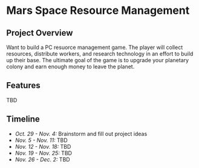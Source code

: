 # Mars Space Resource Management

## Project Overview

Want to build a PC resuorce management game. The player will collect resources, distribute workers, and research technology in an effort to build up their base. The ultimate goal of the game is to upgrade your planetary colony and earn enough money to leave the planet.  

## Features

TBD

## Timeline
- *Oct. 29 - Nov. 4:* Brainstorm and fill out project ideas
- *Nov. 5 - Nov. 11:* TBD
- *Nov. 12 - Nov. 18:* TBD
- *Nov. 19 - Nov. 25:* TBD
- *Nov. 26 - Dec. 2:* TBD
